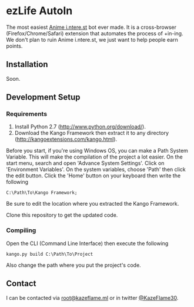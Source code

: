 # ezLife AutoIn
The most easiest [Anime i.ntere.st](http://i.ntere.st) bot ever made. It is a cross-browser (Firefox/Chrome/Safari) extension that automates the process of +in-ing. We don't plan to ruin Anime i.ntere.st, we just want to help people earn points.

## Installation
Soon.

## Development Setup

### Requirements
1. Install Python 2.7 (http://www.python.org/download/).
2. Download the Kango Framework then extract it to any directory (http://kangoextensions.com/kango.html).

Before you start, if you're using Windows OS, you can make a Path System Variable. This will make the compilation of the project a lot easier.
On the start menu, search and open 'Advance System Settings'. Click on 'Environment Variables'. On the system variables, choose 'Path' then click the edit button. Click the 'Home' button on your keyboard then write the following
```
C:\Path\To\Kango Framework;
```
Be sure to edit the location where you extracted the Kango Framework.

Clone this repository to get the updated code.

### Compiling
Open the CLI (Command Line Interface) then execute the following
```
kango.py build C:\Path\To\Project
```
Also change the path where you put the project's code.

## Contact
I can be contacted via [root@kazeflame.ml](mailto:root@kazeflame.ml) or in twitter [@KazeFlame30](http://twitter.com/KazeFlame30).
